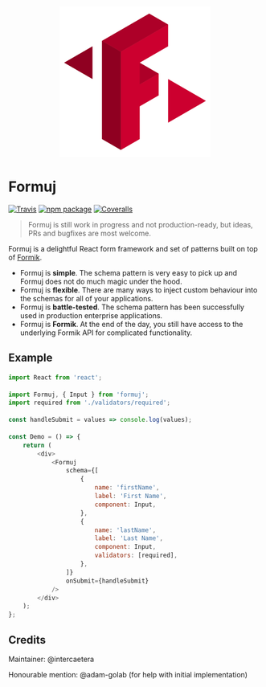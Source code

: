 <p align="center">
	<img width="300" height="300" src="https://github.com/intercaetera/formuj/blob/master/formuj-logo.svg">
</p>

# Formuj

[![Travis][build-badge]][build]
[![npm package][npm-badge]][npm]
[![Coveralls][coveralls-badge]][coveralls]

> Formuj is still work in progress and not production-ready, but ideas, PRs and bugfixes are most welcome.

Formuj is a delightful React form framework and set of patterns built on top of [Formik](https://github.com/jaredpalmer/formik).

- Formuj is **simple**. The schema pattern is very easy to pick up and Formuj does not do much magic under the hood.
- Formuj is **flexible**. There are many ways to inject custom behaviour into the schemas for all of your applications.
- Formuj is **battle-tested**. The schema pattern has been successfully used in production enterprise applications.
- Formuj is **Formik**. At the end of the day, you still have access to the underlying Formik API for complicated functionality.

## Example

```js
import React from 'react';

import Formuj, { Input } from 'formuj';
import required from './validators/required';

const handleSubmit = values => console.log(values);

const Demo = () => {
	return (
		<div>
			<Formuj
				schema={[
					{
						name: 'firstName',
						label: 'First Name',
						component: Input,
					},
					{
						name: 'lastName',
						label: 'Last Name',
						component: Input,
						validators: [required],
					},
				]}
				onSubmit={handleSubmit}
			/>
		</div>
	);
};
```

## Credits

Maintainer: @intercaetera

Honourable mention: @adam-golab (for help with initial implementation)

[build-badge]: https://img.shields.io/travis/intercaetera/formuj/master.png?style=flat-square
[build]: https://travis-ci.org/intercaetera/formuj

[npm-badge]: https://img.shields.io/npm/v/npm-package.png?style=flat-square
[npm]: https://www.npmjs.org/package/formuj

[coveralls-badge]: https://img.shields.io/coveralls/intercaetera/formuj/master.png?style=flat-square
[coveralls]: https://coveralls.io/github/intercaetera/formuj
